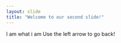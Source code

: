 ```yaml
---
layout: slide
title: "Welcome to our second slide!"
---
```

I am what i am
Use the left arrow to go back!
